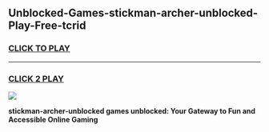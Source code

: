 
## Unblocked-Games-stickman-archer-unblocked-Play-Free-tcrid
<h3>
<a href="https://premium76.site?title=stickman-archer-unblocked&ref=18A1">CLICK TO PLAY</a></h3>
<hr>

<h3>
<a href="https://premium76.site?title=stickman-archer-unblocked&ref=18A1">CLICK 2 PLAY</a>
  
</h3>

<a href="https://premium76.site?title=stickman-archer-unblocked&ref=18A1"><img src="https://clearcache.store/games.png"></a>


**stickman-archer-unblocked games unblocked: Your Gateway to Fun and Accessible Online Gaming**
